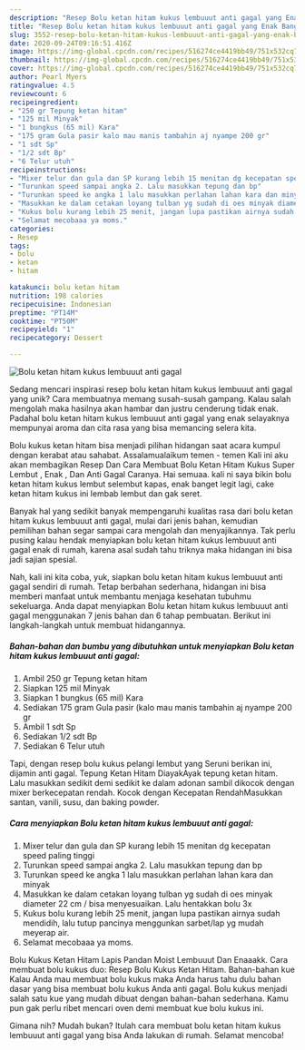 ```yaml
---
description: "Resep Bolu ketan hitam kukus lembuuut anti gagal yang Enak Banget"
title: "Resep Bolu ketan hitam kukus lembuuut anti gagal yang Enak Banget"
slug: 3552-resep-bolu-ketan-hitam-kukus-lembuuut-anti-gagal-yang-enak-banget
date: 2020-09-24T09:16:51.416Z
image: https://img-global.cpcdn.com/recipes/516274ce4419bb49/751x532cq70/bolu-ketan-hitam-kukus-lembuuut-anti-gagal-foto-resep-utama.jpg
thumbnail: https://img-global.cpcdn.com/recipes/516274ce4419bb49/751x532cq70/bolu-ketan-hitam-kukus-lembuuut-anti-gagal-foto-resep-utama.jpg
cover: https://img-global.cpcdn.com/recipes/516274ce4419bb49/751x532cq70/bolu-ketan-hitam-kukus-lembuuut-anti-gagal-foto-resep-utama.jpg
author: Pearl Myers
ratingvalue: 4.5
reviewcount: 6
recipeingredient:
- "250 gr Tepung ketan hitam"
- "125 mil Minyak"
- "1 bungkus (65 mil) Kara"
- "175 gram Gula pasir kalo mau manis tambahin aj nyampe 200 gr"
- "1 sdt Sp"
- "1/2 sdt Bp"
- "6 Telur utuh"
recipeinstructions:
- "Mixer telur dan gula dan SP kurang lebih 15 menitan dg kecepatan speed paling tinggi"
- "Turunkan speed sampai angka 2. Lalu masukkan tepung dan bp"
- "Turunkan speed ke angka 1 lalu masukkan perlahan lahan kara dan minyak"
- "Masukkan ke dalam cetakan loyang tulban yg sudah di oes minyak diameter 22 cm / bisa menyesuaikan. Lalu hentakkan bolu 3x"
- "Kukus bolu kurang lebih 25 menit, jangan lupa pastikan airnya sudah mendidih, lalu tutup pancinya menggunkan sarbet/lap yg mudah meyerap air."
- "Selamat mecobaaa ya moms."
categories:
- Resep
tags:
- bolu
- ketan
- hitam

katakunci: bolu ketan hitam 
nutrition: 198 calories
recipecuisine: Indonesian
preptime: "PT14M"
cooktime: "PT50M"
recipeyield: "1"
recipecategory: Dessert

---
```



![Bolu ketan hitam kukus lembuuut anti gagal](https://img-global.cpcdn.com/recipes/516274ce4419bb49/751x532cq70/bolu-ketan-hitam-kukus-lembuuut-anti-gagal-foto-resep-utama.jpg)

Sedang mencari inspirasi resep bolu ketan hitam kukus lembuuut anti gagal yang unik? Cara membuatnya memang susah-susah gampang. Kalau salah mengolah maka hasilnya akan hambar dan justru cenderung tidak enak. Padahal bolu ketan hitam kukus lembuuut anti gagal yang enak selayaknya mempunyai aroma dan cita rasa yang bisa memancing selera kita.

Bolu kukus ketan hitam bisa menjadi pilihan hidangan saat acara kumpul dengan kerabat atau sahabat. Assalamualaikum temen - temen Kali ini aku akan membagikan Resep Dan Cara Membuat Bolu Ketan Hitam Kukus Super Lembut , Enak , Dan Anti Gagal Caranya. Hai semuaa. kali ni saya bikin bolu ketan hitam kukus lembut selembut kapas, enak banget legit lagi, cake ketan hitam kukus ini lembab lembut dan gak seret.

Banyak hal yang sedikit banyak mempengaruhi kualitas rasa dari bolu ketan hitam kukus lembuuut anti gagal, mulai dari jenis bahan, kemudian pemilihan bahan segar sampai cara mengolah dan menyajikannya. Tak perlu pusing kalau hendak menyiapkan bolu ketan hitam kukus lembuuut anti gagal enak di rumah, karena asal sudah tahu triknya maka hidangan ini bisa jadi sajian spesial.


Nah, kali ini kita coba, yuk, siapkan bolu ketan hitam kukus lembuuut anti gagal sendiri di rumah. Tetap berbahan sederhana, hidangan ini bisa memberi manfaat untuk membantu menjaga kesehatan tubuhmu sekeluarga. Anda dapat menyiapkan Bolu ketan hitam kukus lembuuut anti gagal menggunakan 7 jenis bahan dan 6 tahap pembuatan. Berikut ini langkah-langkah untuk membuat hidangannya.

<!--inarticleads1-->

##### Bahan-bahan dan bumbu yang dibutuhkan untuk menyiapkan Bolu ketan hitam kukus lembuuut anti gagal:

1. Ambil 250 gr Tepung ketan hitam
1. Siapkan 125 mil Minyak
1. Siapkan 1 bungkus (65 mil) Kara
1. Sediakan 175 gram Gula pasir (kalo mau manis tambahin aj nyampe 200 gr
1. Ambil 1 sdt Sp
1. Sediakan 1/2 sdt Bp
1. Sediakan 6 Telur utuh


Tapi, dengan resep bolu kukus pelangi lembut yang Seruni berikan ini, dijamin anti gagal. Tepung Ketan Hitam DiayakAyak tepung ketan hitam. Lalu masukkan sedikit demi sedikit ke dalam adonan sambil dikocok dengan mixer berkecepatan rendah. Kocok dengan Kecepatan RendahMasukkan santan, vanili, susu, dan baking powder. 

<!--inarticleads2-->

##### Cara menyiapkan Bolu ketan hitam kukus lembuuut anti gagal:

1. Mixer telur dan gula dan SP kurang lebih 15 menitan dg kecepatan speed paling tinggi
1. Turunkan speed sampai angka 2. Lalu masukkan tepung dan bp
1. Turunkan speed ke angka 1 lalu masukkan perlahan lahan kara dan minyak
1. Masukkan ke dalam cetakan loyang tulban yg sudah di oes minyak diameter 22 cm / bisa menyesuaikan. Lalu hentakkan bolu 3x
1. Kukus bolu kurang lebih 25 menit, jangan lupa pastikan airnya sudah mendidih, lalu tutup pancinya menggunkan sarbet/lap yg mudah meyerap air.
1. Selamat mecobaaa ya moms.


Bolu Kukus Ketan Hitam Lapis Pandan Moist Lembuuut Dan Enaaakk. Cara membuat bolu kukus duo: Resep Bolu Kukus Ketan Hitam. Bahan-bahan kue Kalau Anda mau membuat bolu kukus maka Anda harus tahu dulu bahan dasar yang bisa membuat bolu kukus Anda anti gagal. Bolu kukus menjadi salah satu kue yang mudah dibuat dengan bahan-bahan sederhana. Kamu pun gak perlu ribet mencari oven demi membuat kue bolu kukus ini. 

Gimana nih? Mudah bukan? Itulah cara membuat bolu ketan hitam kukus lembuuut anti gagal yang bisa Anda lakukan di rumah. Selamat mencoba!
